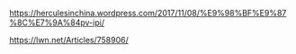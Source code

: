 https://herculesinchina.wordpress.com/2017/11/08/%E9%98%BF%E9%87%8C%E7%9A%84pv-ipi/

https://lwn.net/Articles/758906/